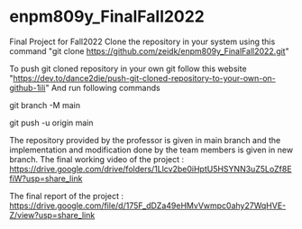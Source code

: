 # enpm809y_FinalFall2022
Final Project for Fall2022
Clone the repository in your system using this command "git clone https://github.com/zeidk/enpm809y_FinalFall2022.git"

To push git cloned repository in your own git follow this website "https://dev.to/dance2die/push-git-cloned-repository-to-your-own-on-github-1ili"
And run following commands 

git branch -M main

git push -u origin main

The repository provided by the professor is given in main branch and the implementation and modification done by the team members is given in new branch.
The final working video of the project : https://drive.google.com/drive/folders/1Llcv2be0iHptU5HSYNN3uZ5LoZf8EfiW?usp=share_link

The final report of the project : https://drive.google.com/file/d/175F_dDZa49eHMvVwmpc0ahy27WqHVE-Z/view?usp=share_link
